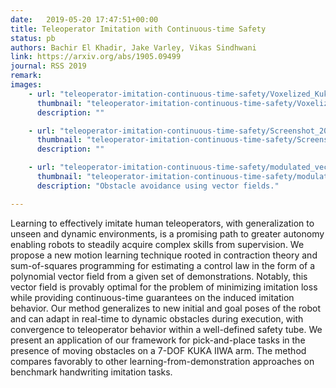 ```yaml
---
date:   2019-05-20 17:47:51+00:00
title: Teleoperator Imitation with Continuous-time Safety
status: pb
authors: Bachir El Khadir, Jake Varley, Vikas Sindhwani
link: https://arxiv.org/abs/1905.09499
journal: RSS 2019
remark: 
images:
    - url: "teleoperator-imitation-continuous-time-safety/Voxelized_Kuka_Cropped.png"
      thumbnail: "teleoperator-imitation-continuous-time-safety/Voxelized_Kuka_Cropped_thumb.png"
      description: ""

    - url: "teleoperator-imitation-continuous-time-safety/Screenshot_2019-05-20_11.49.45.png"
      thumbnail: "teleoperator-imitation-continuous-time-safety/Screenshot_2019-05-20_11.49.45_thumb.png"
      description: ""

    - url: "teleoperator-imitation-continuous-time-safety/modulated_vectorfield_red_green.png"
      thumbnail: "teleoperator-imitation-continuous-time-safety/modulated_vectorfield_red_green_thumb.png"
      description: "Obstacle avoidance using vector fields."

---
```


Learning to effectively imitate human teleoperators, with generalization to unseen and dynamic environments, is a promising path to greater autonomy enabling robots to steadily acquire complex skills from supervision. We propose a new motion learning technique rooted in contraction theory and sum-of-squares programming for estimating a control law in the form of a polynomial vector field from a given set of  demonstrations.  Notably, this vector field is provably optimal for the problem of minimizing imitation loss while providing continuous-time  guarantees on the induced imitation behavior. Our method generalizes to new initial and goal poses of the robot and can adapt in real-time to dynamic obstacles during execution, with convergence to teleoperator behavior within a well-defined safety tube.  We present an application of our framework for pick-and-place tasks in the presence of moving obstacles on a 7-DOF KUKA IIWA arm. The method compares favorably to other learning-from-demonstration approaches on benchmark handwriting imitation tasks.

